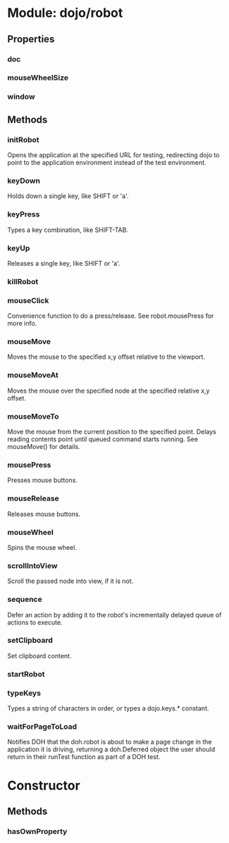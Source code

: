# Module: dojo/robot

## Properties

### doc


### mouseWheelSize


### window


## Methods

### initRobot
Opens the application at the specified URL for testing, redirecting dojo to point to the application
environment instead of the test environment.

### keyDown
Holds down a single key, like SHIFT or 'a'.

### keyPress
Types a key combination, like SHIFT-TAB.

### keyUp
Releases a single key, like SHIFT or 'a'.

### killRobot


### mouseClick
Convenience function to do a press/release.
See robot.mousePress for more info.

### mouseMove
Moves the mouse to the specified x,y offset relative to the viewport.

### mouseMoveAt
Moves the mouse over the specified node at the specified relative x,y offset.

### mouseMoveTo
Move the mouse from the current position to the specified point.
Delays reading contents point until queued command starts running.
See mouseMove() for details.

### mousePress
Presses mouse buttons.

### mouseRelease
Releases mouse buttons.

### mouseWheel
Spins the mouse wheel.

### scrollIntoView
Scroll the passed node into view, if it is not.

### sequence
Defer an action by adding it to the robot's incrementally delayed queue of actions to execute.

### setClipboard
Set clipboard content.

### startRobot


### typeKeys
Types a string of characters in order, or types a dojo.keys.* constant.

### waitForPageToLoad
Notifies DOH that the doh.robot is about to make a page change in the application it is driving,
returning a doh.Deferred object the user should return in their runTest function as part of a DOH test.

# Constructor

## Methods

### hasOwnProperty


